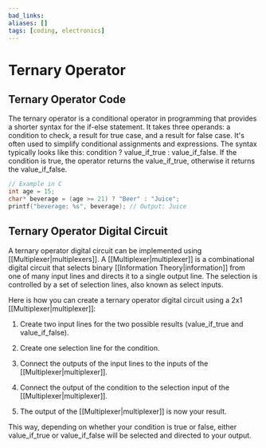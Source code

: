 ```yaml
---
bad_links: 
aliases: []
tags: [coding, electronics]
---
```

# Ternary Operator

## Ternary Operator Code

The ternary operator is a conditional operator in programming that provides a shorter syntax for the if-else statement. It takes three operands: a condition to check, a result for true case, and a result for false case. It's often used to simplify conditional assignments and expressions. The syntax typically looks like this: condition ? value_if_true : value_if_false. If the condition is true, the operator returns the value_if_true, otherwise it returns the value_if_false.

```C
// Example in C
int age = 15;
char* beverage = (age >= 21) ? "Beer" : "Juice";
printf("beverage: %s", beverage); // Output: Juice
```

## Ternary Operator Digital Circuit

A ternary operator digital circuit can be implemented using [[Multiplexer|multiplexers]]. A [[Multiplexer|multiplexer]] is a combinational digital circuit that selects binary [[Information Theory|information]] from one of many input lines and directs it to a single output line. The selection is controlled by a set of selection lines, also known as select inputs.

Here is how you can create a ternary operator digital circuit using a 2x1 [[Multiplexer|multiplexer]]:

1. Create two input lines for the two possible results (value_if_true and value_if_false).

2. Create one selection line for the condition.

3. Connect the outputs of the input lines to the inputs of the [[Multiplexer|multiplexer]].

4. Connect the output of the condition to the selection input of the [[Multiplexer|multiplexer]].

5. The output of the [[Multiplexer|multiplexer]] is now your result.

This way, depending on whether your condition is true or false, either value_if_true or value_if_false will be selected and directed to your output.